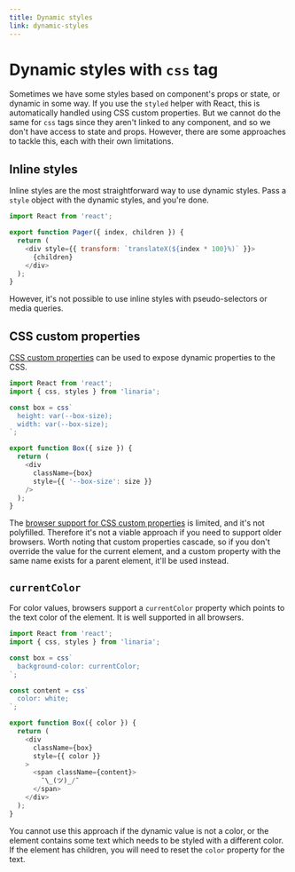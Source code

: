 ```yaml
---
title: Dynamic styles
link: dynamic-styles
---
```


# Dynamic styles with `css` tag

Sometimes we have some styles based on component's props or state, or dynamic in some way. If you use the `styled` helper with React, this is automatically handled using CSS custom properties. But we cannot do the same for `css` tags since they aren't linked to any component, and so we don't have access to state and props. However, there are some approaches to tackle this, each with their own limitations.

## Inline styles

Inline styles are the most straightforward way to use dynamic styles. Pass a `style` object with the dynamic styles, and you're done.

```js
import React from 'react';

export function Pager({ index, children }) {
  return (
    <div style={{ transform: `translateX(${index * 100}%)` }}>
      {children}
    </div>
  );
}
```

However, it's not possible to use inline styles with pseudo-selectors or media queries.

## CSS custom properties

[CSS custom properties](https://developer.mozilla.org/en-US/docs/Web/CSS/--*) can be used to expose dynamic properties to the CSS.

```js
import React from 'react';
import { css, styles } from 'linaria';

const box = css`
  height: var(--box-size);
  width: var(--box-size);
`;

export function Box({ size }) {
  return (
    <div
      className={box}
      style={{ '--box-size': size }}
    />
  );
}
```

The [browser support for CSS custom properties](http://caniuse.com/#feat=css-variables) is limited, and it's not polyfilled. Therefore it's not a viable approach if you need to support older browsers. Worth noting that custom properties cascade, so if you don't override the value for the current element, and a custom property with the same name exists for a parent element, it'll be used instead.

## `currentColor`

For color values, browsers support a `currentColor` property which points to the text color of the element. It is well supported in all browsers.

```js
import React from 'react';
import { css, styles } from 'linaria';

const box = css`
  background-color: currentColor;
`;

const content = css`
  color: white;
`;

export function Box({ color }) {
  return (
    <div
      className={box}
      style={{ color }}
    >
      <span className={content}>
        ¯\_(ツ)_/¯
      </span>
    </div>
  );
}
```

You cannot use this approach if the dynamic value is not a color, or the element contains some text which needs to be styled with a different color. If the element has children, you will need to reset the `color` property for the text.
